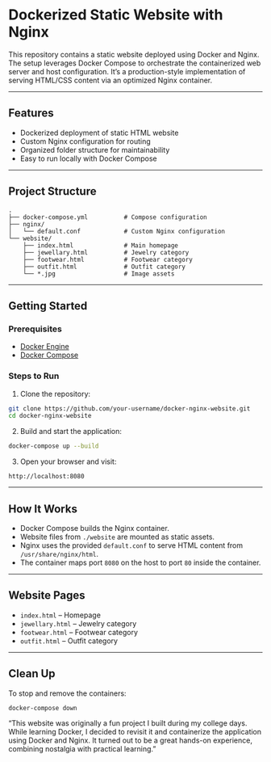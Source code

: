 # Dockerized Static Website with Nginx

This repository contains a static website deployed using Docker and Nginx. The setup leverages Docker Compose to orchestrate the containerized web server and host configuration. It’s a production-style implementation of serving HTML/CSS content via an optimized Nginx container.

---

##  Features

-  Dockerized deployment of static HTML website
-  Custom Nginx configuration for routing
-  Organized folder structure for maintainability
-  Easy to run locally with Docker Compose

---

##  Project Structure

```
.
├── docker-compose.yml          # Compose configuration
├── nginx/
│   └── default.conf            # Custom Nginx configuration
└── website/
    ├── index.html              # Main homepage
    ├── jewellary.html          # Jewelry category
    ├── footwear.html           # Footwear category
    ├── outfit.html             # Outfit category
    └── *.jpg                   # Image assets
```

---

## Getting Started

### Prerequisites

- [Docker Engine](https://docs.docker.com/engine/install/)
- [Docker Compose](https://docs.docker.com/compose/install/)

### Steps to Run

1. Clone the repository:

```bash
git clone https://github.com/your-username/docker-nginx-website.git
cd docker-nginx-website
```

2. Build and start the application:

```bash
docker-compose up --build
```

3. Open your browser and visit:

```
http://localhost:8080
```

---

##  How It Works

- Docker Compose builds the Nginx container.
- Website files from `./website` are mounted as static assets.
- Nginx uses the provided `default.conf` to serve HTML content from `/usr/share/nginx/html`.
- The container maps port `8080` on the host to port `80` inside the container.

---

## Website Pages

- `index.html` – Homepage
- `jewellary.html` – Jewelry category
- `footwear.html` – Footwear category
- `outfit.html` – Outfit category

---

## Clean Up

To stop and remove the containers:

```bash
docker-compose down
```

“This website was originally a fun project I built during my college days. While learning Docker, I decided to revisit it and containerize the application using Docker and Nginx. It turned out to be a great hands-on experience, combining nostalgia with practical learning.”


